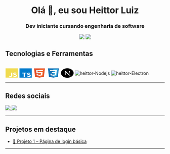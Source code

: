 <h1 align="center">Olá 👋, eu sou Heittor Luiz</h1>
<h3 align="center">Dev iniciante cursando engenharia de software</h3>

<div align="center">
  <img height="160em" src="https://github-readme-stats.vercel.app/api?username=devheittor&show_icons=true&theme=tokyonight&count_private=true"/>
  <img height="160em" src="https://github-readme-stats.vercel.app/api/top-langs/?username=devheittor&layout=compact&langs_count=7&theme=tokyonight"/>
</div>

## Tecnologias e Ferramentas

<div style="display: inline-block"><br>
  <img align="center" alt="heittor-Js" height="30" width="40" src="https://raw.githubusercontent.com/devicons/devicon/master/icons/javascript/javascript-plain.svg">
  <img align="center" alt="heittor-Ts" height="30" width="40" src="https://raw.githubusercontent.com/devicons/devicon/master/icons/typescript/typescript-plain.svg">
  <img align="center" alt="heittor-HTML" height="30" width="40" src="https://raw.githubusercontent.com/devicons/devicon/master/icons/html5/html5-original.svg">
  <img align="center" alt="heittor-CSS" height="30" width="40" src="https://raw.githubusercontent.com/devicons/devicon/master/icons/css3/css3-original.svg"> 
  <img align="center" alt="heittor-Nextjs" height="30" width="40" src="https://raw.githubusercontent.com/devicons/devicon/master/icons/nextjs/nextjs-original.svg">
  <img align="center" alt="heittor-Nodejs" height="30" width="60" src="https://cdn.jsdelivr.net/gh/devicons/devicon@latest/icons/nodejs/nodejs-plain-wordmark.svg">
  <img align="center" alt="heittor-Electron" height="30" width="40" src="https://cdn.jsdelivr.net/gh/devicons/devicon@latest/icons/electron/electron-original.svg">
</div>

---

## Redes sociais

<p align="left">

  </a>
  <a href="https://www.instagram.com/heittorlcarvalho_/" target="_blank">
    <img src="https://img.shields.io/badge/-Instagram-%23E4405F?style=for-the-badge&logo=instagram&logoColor=white" />
  </a>
  <a href="mailto:heittordev@gmail.com">
    <img src="https://img.shields.io/badge/-Email-%23333?style=for-the-badge&logo=gmail&logoColor=white" />
  </a>
</p>

---

## Projetos em destaque

- [📁 Projeto 1 – Página de login básica](https://devheittor.github.io/paginadelogin-basica/)


---
